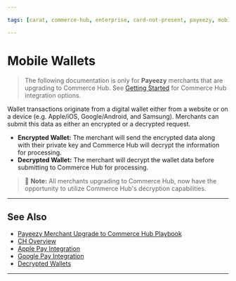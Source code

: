 ```yaml
---

tags: [carat, commerce-hub, enterprise, card-not-present, payeezy, mobile-wallets, decrypted-wallets, encrypted-wallets, apple-pay, google-pay]

---
```


# Mobile Wallets

<!-- theme: danger -->
>  The following documentation is only for **Payeezy** merchants that are upgrading to Commerce Hub. See [Getting Started](?path=docs/Getting-Started/Getting-Started-General.md) for Commerce Hub integration options.

Wallet transactions originate from a digital wallet either from a website or on a device (e.g. Apple/iOS, Google/Android, and Samsung). Merchants can submit this data as either an encrypted or a decrypted request.

- **Encrypted Wallet:** The merchant will send the encrypted data along with their private key and Commerce Hub will decrypt the information for processing.
- **Decrypted Wallet:** The merchant will decrypt the wallet data before submitting to Commerce Hub for processing.

> :memo: **Note:** All merchants upgrading to Commerce Hub, now have the opportunity to utilize Commerce Hub's decryption capabilities.

<!-- type: card
title: Ecrypted Wallet
description: Learn what is now required in Commerce Hub to integrate with the Encrypted Wallet capabilities
link: ?path=docs/Resources/Guides/Payeezy/Payeezy-UpgradetoCH-EncryptedWallet.md
-->

<!-- type: card
title: Decrypted Wallet
description: Changes to the required fields and API objects are defined
link: ?path=docs/Resources/Guides/Payeezy/Payeezy-UpgradetoCH-DecryptedWallet.md
-->

---

## See Also

- [Payeezy Merchant Upgrade to Commerce Hub Playbook](?path=docs/Resources/Guides/Payeezy/PayeezyUpgradetoCHGuideLandingPage.md)
- [CH Overview](?path=docs/Getting-Started/Getting-Started-General.md)
- [Apple Pay Integration](?path=docs/Online-Mobile-Digital/Wallets-AltPayments/Apple-Pay/Apple-Pay-Web-REST.md)
- [Google Pay Integration](?path=docs/Online-Mobile-Digital/Wallets-AltPayments/Google-Pay/Google-Pay-Web-REST.md)
- [Decrypted Wallets](?path=docs/Resources/Guides/Payment-Sources/Decrypted-Wallet.md)



---
